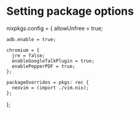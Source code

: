 # Setting package options




nixpkgs.config = {
    allowUnfree = true;

    adb.enable = true;

    chromium = {
      jre = false;
      enableGoogleTalkPlugin = true;
      enablePepperPDF = true;
    };

    packageOverrides = pkgs: rec {
      neovim = (import ./vim.nix);
    };
  };
